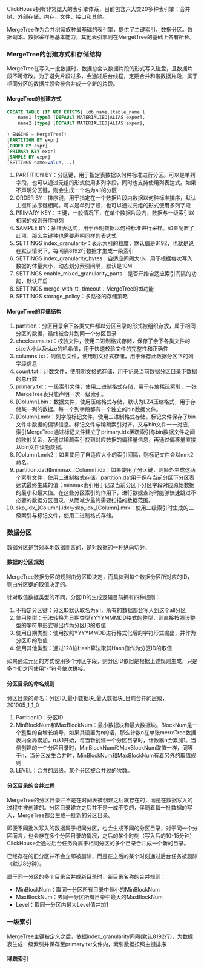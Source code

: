 ClickHouse拥有非常庞大的表引擎体系，目前包含六大类20多种表引擎：合并树、外部存储、内存、文件、接口和其他。

MergeTree作为合并树家族种最基础的表引擎，提供了主键索引、数据分区。数据副本。数据采样等基本能力，其他表引擎则在MergetTree的基础上各有所长。

### MergeTree的创建方式和存储结构

MergeTree在写入一批数据时，数据总会以数据片段的形式写入磁盘，且数据片段不可修改。为了避免片段过多，会通过后台线程，定期合并和谐数据片段，属于相同分区的数据片段会被合并成一个新的片段。

#### MergeTree的创建方式

```sql
CREATE TABLE [IF NOT EXISTS] [db_name.]table_name (
    name1 [type] [DEFAULT|MATERIALIED|ALIAS exper],
    name2 [type] [DEFAULT|MATERIALIED|ALIAS exper],
    ...
) ENGINE = MergeTree()
[PARTITION BY expr]
[ORDER BY expr]
[PRIMARY KEY expr]
[SAMPLE BY expr]
[SETTINGS name=value,...]
```

1. PARTITION BY：分区键，用于指定表数据以何种标准进行分区。可以是单列字段，也可以通过元组的形式使用多列字段，同时也支持使用列表达式。如果不声明分区键，则会生成一个名为all的分区
2. ORDER BY：排序键，用于指定在一个数据片段内数据以何种标准排序，默认主键和排序键相同。可以是单列字段，也可以通过元组的形式使用多列字段
3. PRIMARY KEY：主键，一般情况下，在单个数据片段内，数据与一级索引以相同的规则升序排列
4. SAMPLE BY：抽样表达式，用于声明数据以何种标准进行采样。如果配置了此项，那么主键种也需要声明同样的表达式
5. SETTINGS index_granularity：表示索引的粒度，默认值是8192，也就是说在默认情况下，每间隔8192行数据才生成一条索引
6. SETTINGS index_granularity_bytes：自适应间隔大小，用于根据每次写入数据的体量大小，动态划分索引间隔，默认是10M
7. SETTINGS enable_mixed_granularity_parts：是否开始自适应索引间隔的功能，默认开启
8. SETTINGS merge_with_ttl_timeout：MergeTree的ttl功能
9. SETTINGS storage_policy：多路径的存储策略

#### MergeTree的存储结构

1. partition：分区目录余下各类文件都以分区目录的形式被组织存放，属于相同分区的数据，最终被合并到同一个分区目录
2. checksums.txt：校验文件，使用二进制格式存储，保存了余下各类文件的size大小以及size的哈希值，用于快速校验文件的完整性和正确性
3. columns.txt：列信息文件，使用明文格式存储，用于保存此数据分区下的列字段信息
4. count.txt：计数文件，使用明文格式存储，用于记录当前数据分区目录下数据的总行数
5. primary.txt：一级索引文件，使用二进制格式存储，用于存放稀疏索引，一张MergeTree表只能声明一次一级索引。
6. [Column].bin：数据文件，使用压缩格式存储，默认为LZ4压缩格式，用于存储某一列的数据。每一个列字段都有一个独立的bin数据文件。
7. [Column].mrk：列字段标记文件，使用二进制格式存储。标记文件保存了bin文件中数据的偏移信息。标记文件与稀疏索引对齐，又与bin文件一一对应，索引MergeTree通过标记文件建立了primary.idx稀疏索引与bin数据文件之间的映射关系，及通过稀疏索引找到对应数据的偏移量信息，再通过偏移量直接从bin文件读物数据。
8. [Column].mrk2：如果使用了自适应大小的索引间隔，则标记文件会以mrk2命名。
9. partition.dat和minmax_[Column].idx：如果使用了分区键，则额外生成这两个索引文件，使用二进制格式存储。partition.dat用于保存当前分区下分区表达式最终生成的值；minmax索引用于记录当前分区下分区字段对应原始数据的最小和最大值。在这些分区索引的作用下，进行数据查询时能够快速跳过不必要的数据分区目录，从而减少最终需要扫描的数据范围。
10. skp_idx_[Column].idx与skp_idx_[Column].mrk：使用二级索引时生成的二级索引与标记文件，使用二进制格式存储。

### 数据分区

数据分区是针对本地数据而言的，是对数据的一种纵向切分。

#### 数据的分区规划

MergeTree数据分区的规则由分区ID决定，而具体到每个数据分区所对应的ID，则由分区键的取值决定的。

针对取值数据类型的不同，分区ID的生成逻辑目前拥有四种规则：

1. 不指定分区键：分区ID默认取名为all，所有的数据都会写入到这个all分区
2. 使用整型：无法转换为日期类型YYYYMMMDD格式的整型，则直接按照该整型的字符串形式输出作为分区ID的取值
3. 使用日期类型：使用按照YYYYMMDD进行格式化后的字符形式输出，并作为分区ID的取值
4. 使用其他类型：通过128位Hash算法取其Hash值作为分区ID的取值

如果通过元组的方式使用多个分区字段，则分区ID依旧是根据上述规则生成，只是多个ID之间使用"-"符号依次拼接。

#### 分区目录的命名规则

分区目录的命名：分区ID_最小数据块_最大数据块_目前合并的层级，201905_1_1_0

1. PartitionID：分区ID
2. MinBlockNum和MaxBlockNum：最小数据块和最大数据块。BlockNum是一个整型的自增长编号，如果其设置为n的话，那么计数n在单张merreTree数据表内全局累加，n从1开始，每当新创建一个分区目录时，计数器n会累加1。当信创建的一个分区目录时，MinBlockNum和MaxBlockNum取值一样，同等于n，当分区发生合并时，MinBlockNum和MaxBlockNum有着另外的取值规则
3. LEVEL：合并的层级。某个分区被合并过的次数。

#### 分区目录的合并过程

MergeTree的分区目录并不是在时间表被创建之后就存在的，而是在数据写入的过程中被创建的。分区目录建立之后并不是一成不变的，伴随着每一批数据的写入，MergeTree都会生成一批新的分区目录。

即便不同批次写入的数据属于相同分区，也会生成不同的分区目录，对于同一个分区而言，也会存在多个分区目录的情况，之后的某个时刻（写入后的10-15分钟）ClickHouse会通过后台任务将属于相同分区的多个目录合并成一个新的目录。

已经存在的旧分区并不会立即被删除，而是在之后的某个时刻通过后台任务被删除（默认8分钟）。

属于同一分区的多个目录合并成新目录时，新目录名称的合并规则：

+ MinBlockNum：取同一分区所有目录中最小的MinBlockNum
+ MaxBlockNum：去同一分区所有目录中最大的MaxBlockNum
+ Level：取同一分区内最大Level值并加1

### 一级索引

MergeTree主键被定义之后，依据index_granularity间隔(默认8192行)，为数据表生成一级索引并保存至primary.txt文件内，索引数据按照主键排序

#### 稀疏索引
